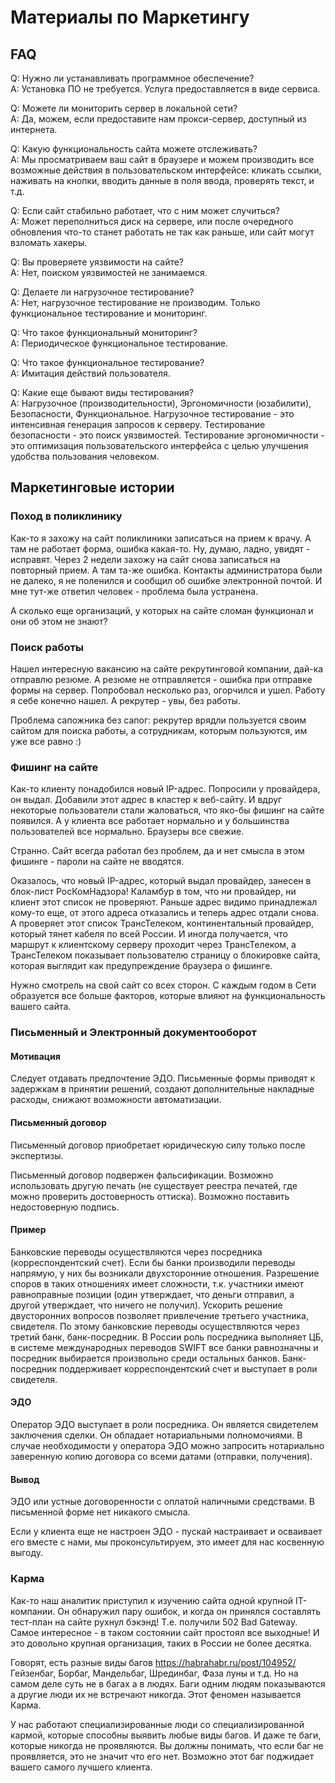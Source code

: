 Материалы по Маркетингу
=======================

FAQ
---

Q: Нужно ли устанавливать программное обеспечение?  
A: Установка ПО не требуется. Услуга предоставляется в виде сервиса.

Q: Можете ли мониторить сервер в локальной сети?  
A: Да, можем, если предоставите нам прокси-сервер, доступный из интернета.

Q: Какую функциональность сайта можете отслеживать?  
A: Мы просматриваем ваш сайт в браузере и можем производить все возможные действия в пользовательском интерфейсе: кликать ссылки,
наживать на кнопки, вводить данные в поля ввода, проверять текст, и т.д.

Q: Если сайт стабильно работает, что с ним может случиться?  
A: Может переполниться диск на сервере, или после очередного обновления что-то станет работать не так как раньше, или сайт могут взломать хакеры.

Q: Вы проверяете уязвимости на сайте?  
A: Нет, поиском уязвимостей не занимаемся.

Q: Делаете ли нагрузочное тестирование?  
A: Нет, нагрузочное тестирование не производим. Только функциональное тестирование и мониторинг.

Q: Что такое функциональный мониторинг?  
A: Периодическое функциональное тестирование.

Q: Что такое функциональное тестирование?  
A: Имитация действий пользователя.

Q: Какие еще бывают виды тестирования?  
A: Нагрузочное (производительности), Эргономичности (юзабилити), Безопасности, Функциональное.
Нагрузочное тестирование - это интенсивная генерация запросов к серверу.
Тестирование безопасности - это поиск уязвимостей.
Тестирование эргономичности - это оптимизация пользовательского интерфейса с целью улучшения удобства пользования человеком.

Маркетинговые истории
---------------------

### Поход в поликлинику

Как-то я захожу на сайт поликлиники записаться на прием к врачу.
А там не работает форма, ошибка какая-то.
Ну, думаю, ладно, увидят - исправят.
Через 2 недели захожу на сайт снова записаться на повторный прием.
А там та-же ошибка. Контакты администратора были не далеко,
я не поленился и сообщил об ошибке электронной почтой.
И мне тут-же ответил человек - проблема была устранена.

А сколько еще организаций, у которых на сайте сломан функционал и они об этом не знают?

### Поиск работы

Нашел интересную вакансию на сайте рекрутинговой компании, дай-ка отправлю резюме.
А резюме не отправляется - ошибка при отправке формы на сервер.
Попробовал несколько раз, огорчился и ушел.
Работу я себе конечно нашел. А рекрутер - увы, без работы.

Проблема сапожника без сапог: рекрутер врядли пользуется своим сайтом для поиска работы,
а сотрудникам, которым пользуются, им уже все равно :)

### Фишинг на сайте

Как-то клиенту понадобился новый IP-адрес. Попросили у провайдера, он выдал.
Добавили этот адрес в кластер к веб-сайту.
И вдруг некоторые пользователи стали жаловаться, что яко-бы фишинг на сайте появился.
А у клиента все работает нормально и у большинства пользователей все нормально.
Браузеры все свежие.

Странно. Сайт всегда работал без проблем, да и нет смысла в этом фишинге - пароли на сайте не вводятся.

Оказалось, что новый IP-адрес, который выдал провайдер, занесен в блок-лист РосКомНадзора!
Каламбур в том, что ни провайдер, ни клиент этот список не проверяют.
Раньше адрес видимо принадлежал кому-то еще, от этого адреса отказались и теперь адрес отдали снова.
А проверяет этот список ТрансТелеком, континентальный провайдер, который тянет кабеля по всей России.
И иногда получается, что маршрут к клиентскому серверу проходит через ТрансТелеком,
а ТрансТелеком показывает пользователю страницу о блокировке сайта,
которая выглядит как предупреждение браузера о фишинге.

Нужно смотрель на свой сайт со всех сторон.
С каждым годом в Сети образуется все больше факторов, которые влияют на функциональность вашего сайта.

### Письменный и Электронный документооборот

#### Мотивация
Следует отдавать предпочтение ЭДО.
Письменные формы приводят к задержкам в принятии решений, создают дополнительные накладные расходы, снижают возможности автоматизации.

#### Письменный договор
Письменный договор приобретает юридическую силу только после экспертизы.

Письменный договор подвержен фальсификации. Возможно использовать другую печать (не существует реестра печатей, где можно проверить достоверность оттиска). Возможно поставить недостоверную подпись.

#### Пример
Банковские переводы осуществляются через посредника (корреспондентский счет).
Если бы банки производили переводы напрямую, у них бы возникали двухсторонние отношения.
Разрешение споров в таких отношениях имеет сложности, т.к. участники имеют равноправные позиции (один утверждает, что деньги отправил, а другой утверждает, что ничего не получил).
Ускорить решение двусторонних вопросов позволяет привлечение третьего участника, свидетеля.
По этому банковские переводы осуществляются через третий банк, банк-посредник.
В России роль посредника выполняет ЦБ, в системе международных переводов SWIFT все банки равнозначны и посредник выбирается произвольно среди остальных банков.
Банк-посредник поддерживает корреспондентский счет и выступает в роли свидетеля.

#### ЭДО
Оператор ЭДО выступает в роли посредника. Он является свидетелем заключения сделки. Он обладает нотариальными полномочиями.
В случае необходимости у оператора ЭДО можно запросить нотариально заверенную копию договора со всеми датами (отправки, получения).

#### Вывод
ЭДО или устные договоренности с оплатой наличными средствами.
В письменной форме нет никакого смысла.

Если у клиента еще не настроен ЭДО - пускай настраивает и осваивает его вместе с нами, мы проконсультируем, это имеет для нас косвенную выгоду.

### Карма
Как-то наш аналитик приступил к изучению сайта одной крупной IT-компании.
Он обнаружил пару ошибок, и когда он принялся составлять тест-план
на сайте рухнул бэкэнд! Т.е. получили 502 Bad Gateway.
Самое интересное - в таком состоянии сайт простоял все выходные!
И это довольно крупная организация, таких в России не более десятка.

Говорят, есть разные виды багов https://habrahabr.ru/post/104952/
Гейзенбаг, Борбаг, Мандельбаг, Шрединбаг, Фаза луны и т.д.
Но на самом деле суть не в багах а в людях.
Баги одним людям показываются а другие люди их не встречают никогда.
Этот феномен называется Карма.

У нас работают специализированные люди со специализированной кармой,
которые способны выявить любые виды багов.
И даже те баги, которые никогда не проявляются.
Вы должны понимать, что если баг не проявляется,
это не значит что его нет.
Возможно этот баг поджидает вашего самого лучшего клиента.
